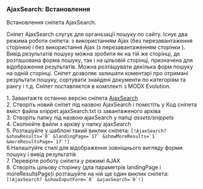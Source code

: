 
<meta http-equiv="Content-Type" content="text/html; charset=utf-8">
<h3>AjaxSearch: Встановлення </h3> 
Встановлення сніпета AjaxSearch.	
<br>
<p>Сніпет <span class="text-bold">AjaxSearch</span> слугує для органsзації пошуку по сайту. Існує два режима роботи сніпета: з використанням  <span class="text-bold">Ajax</span> (без перезавантаження сторінки) і без використання <span class="text-bold">Ajax</span> (з перезавантаженням сторінки ). Вивід результатів пошуку можна зробити як на тій  же сторінці, де розташована форма пошуку, так і на цільовій сторінці, призначена для відображення результатів. Можна розташувати декілька форм пошуку на одній сторінці. Сніпет  дозволяє залишати коментарі про отримані результати пошуку, сортувати знайдені документи по категоріям та рангу і т.д. Сніпет поставляєтся в комплекті з MODX Evolution.</p>
<div>1. Завантажте останню версію сніпета <!--noindex--><a rel="nofollow" href="http://modx.com/extras/package/ajaxsearch" target="_blank">AjaxSearch</a><!--/noindex--></div>
<div>2.  Створіть новий сніпет під назвою  <span class="text-bold">AjaxSearch</span> і помістіть  у <span class="text-bold">Код сніпета</span>  вміст  файла <span class="text-bold">snippet.ajaxSearch.txt</span> із завантаженого архіва</div>
<div>3. Створіть папку під назвою <span class="text-bold">ajaxSearch</span> у папці <span class="text-bold"><em>assets/snippets</em></span></div>
<div>4. Скопіюйте файли з архіву у папку <span class="text-bold">ajaxSearch</span></div>
<div>5. Розташуйте у шаблоні такий виклик сніпета: <code>[!AjaxSearch? &showResults=`0` &landingPage=`17` &showMoreResults=`1` &moreResultsPage=`17`!]</code></div>
<div>6.Налаштуйте стилі для відображення зовніщнього вигляду форми пошуку і вивід результатів</div>
<div>7. Перевірте роботу сніпета у режимі <span class="text-bold">AJAX</span></div>
<div>8. Створіть цільову сторінку  (дла параметрів <span class="text-bold">landingPage</span> і <span class="text-bold">moreResultsPage</span>)і  розташуйте на ній ще один виклик сніпета: <code>[!AjaxSearch? &showInputForm=`0` &ajaxSearch=`0`!]</code></div>
